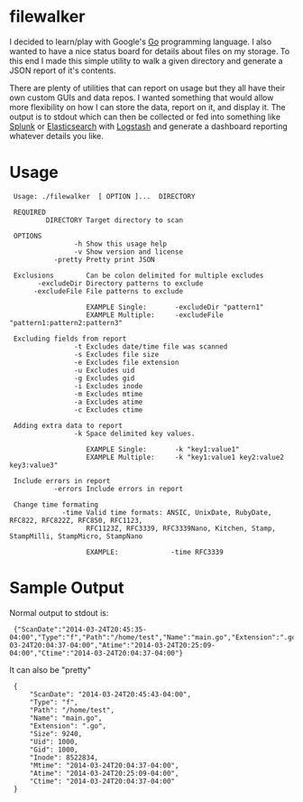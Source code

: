 filewalker
==========

I decided to learn/play with Google's [Go](http://golang.org) programming language. I also wanted to have a nice status board for details about files on my storage. To this end I made this simple utility to walk a given directory and generate a JSON report of it's contents.

There are plenty of utilities that can report on usage but they all have their own custom GUIs and data repos. I wanted something that would allow more flexibility on how I can store the data, report on it, and display it. The output is to stdout which can then be collected or fed into something like [Splunk](http://www.splunk.com) or [Elasticsearch](http://www.elasticsearch.org) with [Logstash](http://logstash.net) and generate a dashboard reporting whatever details you like.

Usage
=====

     Usage: ./filewalker  [ OPTION ]...  DIRECTORY

     REQUIRED
             DIRECTORY Target directory to scan

     OPTIONS
                    -h Show this usage help
                    -v Show version and license
               -pretty Pretty print JSON

     Exclusions        Can be colon delimited for multiple excludes
           -excludeDir Directory patterns to exclude
          -excludeFile File patterns to exclude

                       EXAMPLE Single:       -excludeDir "pattern1"
                       EXAMPLE Multiple:     -excludeFile "pattern1:pattern2:pattern3"

     Excluding fields from report
                    -t Excludes date/time file was scanned
                    -s Excludes file size
                    -e Excludes file extension
                    -u Excludes uid
                    -g Excludes gid
                    -i Excludes inode
                    -m Excludes mtime
                    -a Excludes atime
                    -c Excludes ctime

     Adding extra data to report
                    -k Space delimited key values.

                       EXAMPLE Single:       -k "key1:value1"
                       EXAMPLE Multiple:     -k "key1:value1 key2:value2 key3:value3"

     Include errors in report
               -errors Include errors in report

     Change time formating
                 -time Valid time formats: ANSIC, UnixDate, RubyDate, RFC822, RFC822Z, RFC850, RFC1123,
                       RFC1123Z, RFC3339, RFC3339Nano, Kitchen, Stamp, StampMilli, StampMicro, StampNano

                       EXAMPLE:             -time RFC3339

Sample Output
=============

Normal output to stdout is:

     {"ScanDate":"2014-03-24T20:45:35-04:00","Type":"f","Path":"/home/test","Name":"main.go","Extension":".go","Size":9240,"Uid":1000,"Gid":1000,"Inode":8522834,"Mtime":"2014-03-24T20:04:37-04:00","Atime":"2014-03-24T20:25:09-04:00","Ctime":"2014-03-24T20:04:37-04:00"}

It can also be "pretty"

     {
         "ScanDate": "2014-03-24T20:45:43-04:00",
         "Type": "f",
         "Path": "/home/test",
         "Name": "main.go",
         "Extension": ".go",
         "Size": 9240,
         "Uid": 1000,
         "Gid": 1000,
         "Inode": 8522834,
         "Mtime": "2014-03-24T20:04:37-04:00",
         "Atime": "2014-03-24T20:25:09-04:00",
         "Ctime": "2014-03-24T20:04:37-04:00"
     }
     
     

